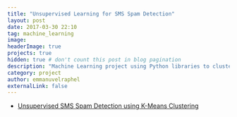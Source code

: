 ```yaml
---
title: "Unsupervised Learning for SMS Spam Detection"
layout: post
date: 2017-03-30 22:10
tag: machine_learning
image: 
headerImage: true
projects: true
hidden: true # don't count this post in blog pagination
description: "Machine Learning project using Python libraries to cluster a data set of 'sms' messages into 'spam' and 'ham' using k-means clustering."
category: project
author: emmanuvelraphel
externalLink: false
---
```



+ [Unsupervised SMS Spam Detection using K-Means Clustering](https://github.com/raphelemmanuvel/unsupervised-sms_spam_detection-k-means_clustering)


